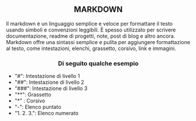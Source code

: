 <h2 align= "center"> <strong> MARKDOWN </strong> </h2>

<p center> Il markdown è un linguaggio semplice e veloce per formattare il testo usando simboli e convenzioni leggibili.
È spesso utilizzato per scrivere documentazione, readme di progetti, note, post di blog e altro ancora. Markdown offre una sintassi semplice e pulita per aggiungere formattazione al testo, come intestazioni, elenchi, grassetto, corsivo, link e immagini.

</p>

 <h3 align= "center"> Di seguito qualche esempio </h3>

- "#": Intestazione di livello 1
- "##": Intestazione di livello 2
- "###": Intestazione di livello 3
- "**": Grassetto
- "*" : Corsivo
- "-": Elenco puntato
- "1. 2. 3.": Elenco numerato